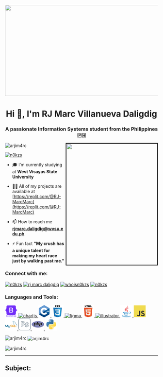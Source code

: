 <center><img width="1200" height="300" src="https://miro.medium.com/v2/resize:fit:1326/1*fb5qImPRFI0Fg-fQ5aw-Mg.gif"/></center>
<h1 align="center">Hi 👋, I'm RJ Marc Villanueva Daligdig</h1>
<h3 align="center">A passionate Information Systems student from the Philippines 	&#x1F1F5;&#x1F1ED;</h3>
<img align="right" width="300" height="400" style="border: 2px solid #000" src="https://drive.google.com/uc?export=view&id=1hQimfPnYDSDbutupbTjNFnFzmvs22gB4"/>

<p align="left"> <img src="https://komarev.com/ghpvc/?username=arjim4rc&label=Profile%20views&color=0e75b6&style=flat" alt="arjim4rc" /> </p>
<p align="left"> <a href="https://twitter.com/n0kzs" target="blank"><img src="https://img.shields.io/twitter/follow/n0kzs?logo=twitter&style=for-the-badge" alt="n0kzs" /></a> </p>

- 🎓 I’m currently studying at **West Visayas State University**

- 👨‍💻 All of my projects are available at [https://replit.com/@RJ-MarcMarc](https://replit.com/@RJ-MarcMarc)

- 📫 How to reach me **rjmarc.daligdig@wvsu.edu.ph**

- ⚡ Fun fact **"My crush has a unique talent for making my heart race just by walking past me."**

<h3 align="left">Connect with me:</h3>
<p align="left">
<a href="https://twitter.com/n0kzs" target="blank"><img align="center" src="https://raw.githubusercontent.com/rahuldkjain/github-profile-readme-generator/master/src/images/icons/Social/twitter.svg" alt="n0kzs" height="30" width="40" /></a>
<a href="https://fb.com/RJ Marc Daligdig" target="blank"><img align="center" src="https://raw.githubusercontent.com/rahuldkjain/github-profile-readme-generator/master/src/images/icons/Social/facebook.svg" alt="rj marc daligdig" height="30" width="40" /></a>
<a href="https://instagram.com/whoisn0kzs" target="blank"><img align="center" src="https://raw.githubusercontent.com/rahuldkjain/github-profile-readme-generator/master/src/images/icons/Social/instagram.svg" alt="whoisn0kzs" height="30" width="40" /></a>
<a href="https://www.youtube.com/c/N0Kzs" target="blank"><img align="center" src="https://raw.githubusercontent.com/rahuldkjain/github-profile-readme-generator/master/src/images/icons/Social/youtube.svg" alt="n0kzs" height="30" width="40" /></a>
</p>

<h3 align="left">Languages and Tools:</h3>
<p align="left"> 
  <a href="https://getbootstrap.com" target="_blank" rel="noreferrer"> <img src="https://raw.githubusercontent.com/devicons/devicon/master/icons/bootstrap/bootstrap-plain-wordmark.svg" alt="bootstrap" width="40" height="40"/> </a> 
  <a href="https://www.chartjs.org" target="_blank" rel="noreferrer"> <img src="https://www.chartjs.org/media/logo-title.svg" alt="chartjs" width="40" height="40"/> </a> 
  <a href="https://www.w3schools.com/cpp/" target="_blank" rel="noreferrer"> <img src="https://raw.githubusercontent.com/devicons/devicon/master/icons/cplusplus/cplusplus-original.svg" alt="cplusplus" width="40" height="40"/> </a> 
  <a href="https://www.w3schools.com/css/" target="_blank" rel="noreferrer"> <img src="https://raw.githubusercontent.com/devicons/devicon/master/icons/css3/css3-original-wordmark.svg" alt="css3" width="40" height="40"/> </a> 
  <a href="https://www.figma.com/" target="_blank" rel="noreferrer"> <img src="https://www.vectorlogo.zone/logos/figma/figma-icon.svg" alt="figma" width="40" height="40"/> </a> 
  <a href="https://www.w3.org/html/" target="_blank" rel="noreferrer"> <img src="https://raw.githubusercontent.com/devicons/devicon/master/icons/html5/html5-original-wordmark.svg" alt="html5" width="40" height="40"/> </a> 
  <a href="https://www.adobe.com/in/products/illustrator.html" target="_blank" rel="noreferrer"> <img src="https://www.vectorlogo.zone/logos/adobe_illustrator/adobe_illustrator-icon.svg" alt="illustrator" width="40" height="40"/> </a>
  <a href="https://www.java.com" target="_blank" rel="noreferrer"> <img src="https://raw.githubusercontent.com/devicons/devicon/master/icons/java/java-original.svg" alt="java" width="40" height="40"/> </a> 
  <a href="https://developer.mozilla.org/en-US/docs/Web/JavaScript" target="_blank" rel="noreferrer"> <img src="https://raw.githubusercontent.com/devicons/devicon/master/icons/javascript/javascript-original.svg" alt="javascript" width="40" height="40"/> </a> 
  <a href="https://www.mysql.com/" target="_blank" rel="noreferrer"> <img src="https://raw.githubusercontent.com/devicons/devicon/master/icons/mysql/mysql-original-wordmark.svg" alt="mysql" width="40" height="40"/> </a> 
  <a href="https://www.photoshop.com/en" target="_blank" rel="noreferrer"> <img src="https://raw.githubusercontent.com/devicons/devicon/master/icons/photoshop/photoshop-line.svg" alt="photoshop" width="40" height="40"/> </a>
  <a href="https://www.php.net" target="_blank" rel="noreferrer"> <img src="https://raw.githubusercontent.com/devicons/devicon/master/icons/php/php-original.svg" alt="php" width="40" height="40"/> </a> 
  <a href="https://www.python.org" target="_blank" rel="noreferrer"> <img src="https://raw.githubusercontent.com/devicons/devicon/master/icons/python/python-original.svg" alt="python" width="40" height="40"/> </a> </p>


<p><img align="left" src="https://github-readme-stats.vercel.app/api/top-langs?username=arjim4rc&show_icons=true&locale=en&layout=compact" alt="arjim4rc" /></p>

<p>&nbsp;<img align="center" src="https://github-readme-stats.vercel.app/api?username=arjim4rc&show_icons=true&locale=en" alt="arjim4rc" /></p>

<p><img align="center" src="https://github-readme-streak-stats.herokuapp.com/?user=arjim4rc&" alt="arjim4rc" /></p>

<hr>
<h2 align="left">Subject: </h2>
